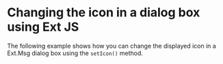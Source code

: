 # Changing the icon in a dialog box using Ext JS #

The following example shows how you can change the displayed icon in a Ext.Msg dialog box using the `setIcon()` method.
